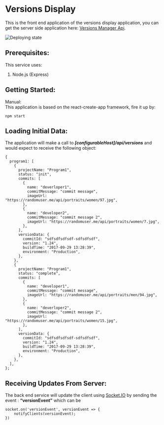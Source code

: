 <h1 id="versions-display"><strong>Versions Display</strong></h1>

<p>This is the front end application of the versions display application, you can get the server side application here: <a href="https://github.com/yonatankr/versions-manager-api">Versions Manager Api</a>.</p>

<p><img src="https://github.com/yonatankr/versions-display/blob/master/version-tracker.png" alt="Deploying state" title=""></p>

<h2 id="prerequisites"><strong>Prerequisites:</strong></h2>

<p>This service uses:</p>

<ol>
<li>Node.js (Express)</li>
</ol>



<h2 id="getting-started"><strong>Getting Started:</strong></h2>

<p>Manual: <br>
This application is based on the react-create-app framework, fire it up by:</p>

<pre><code>npm start
</code></pre>



<h2 id="loading-initial-data"><strong>Loading Initial Data:</strong></h2>

<p>The application will make a call to <strong><em>[configurableHost]/api/versions</em></strong>  and would expect to receive the following object:</p>

<pre><code>{
  program1: [
    {
      projectName: "Program1",
      status: "init",
      commits: [
        {
          name: "deverloper1",
          commitMessage: "commit message",
          imageUrl: "https://randomuser.me/api/portraits/women/97.jpg",
        },
        {
          name: "developer2",
          commitMessage: "commit message 2",
          imageUrl: "https://randomuser.me/api/portraits/women/7.jpg",
        },
      ],
      versionData: {
        commitId: "sdfsdfsdfsdf-sdfsdfsdf",
        version: "1.24",
        buildTime: "2017-09-29 13:28:39",
        environment: "Production",
      },
    },
    {
      projectName: "Program1",
      status: "complete",
      commits: [
        {
          name: "developer1",
          commitMessage: "commit message",
          imageUrl: "https://randomuser.me/api/portraits/men/94.jpg",
        },
        {
          name: "deverloper2",
          commitMessage: "commit message 2",
          imageUrl: "https://randomuser.me/api/portraits/women/15.jpg",
        },
      ],
      versionData: {
        commitId: "sdfsdfsdfsdf-sdfsdfsdf",
        version: "1.24",
        buildTime: "2017-09-29 13:28:39",
        environment: "Production",
      },
    },
  ],
};
</code></pre>

<h2 id="receiving-updates-from-server">Receiving Updates From Server:</h2>

<p>The back end service will update the client using <a href="http://Socket.IO">Socket.IO</a> by sending the event : <strong>“versionEvent”</strong> which can be</p>

<pre><code>socket.on('versionEvent', versionEvent =&gt; {
    notifyClients(versionEvent);
})
</code></pre>
